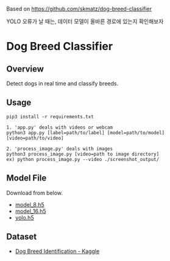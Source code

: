 Based on https://github.com/skmatz/dog-breed-classifier

YOLO 오류가 날 때는, 데이터 모델이 올바른 경로에 있는지 확인해보자

# Dog Breed Classifier

## Overview
Detect dogs in real time and classify breeds.  

## Usage
```
pip3 install -r requirements.txt

1. 'app.py' deals with videos or webcam
python3 app.py [label=path/to/label] [model=path/to/model] [video=path/to/video]

2. 'process_image.py' deals with images
python3 process_image.py [video=path to image directory]
ex) python process_image.py --video ./screenshot_output/
```

## Model File
Download from below.
* [model_8.h5](https://www.dropbox.com/s/ol3w28b8onl23xa/model_8.h5?dl=0)  
* [model_16.h5](https://www.dropbox.com/s/btpeb738uk3mikq/model_16.h5?dl=0)  
* [yolo.h5](https://www.dropbox.com/s/kozt3gbk5l5ucde/yolo.h5?dl=0)  


## Dataset
* [Dog Breed Identification - Kaggle](https://www.kaggle.com/c/dog-breed-identification)
